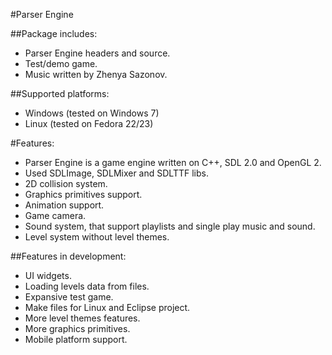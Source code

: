 #Parser Engine

##Package includes:
- Parser Engine headers and source.
- Test/demo game.
- Music written by Zhenya Sazonov.

##Supported platforms:
- Windows (tested on Windows 7)
- Linux (tested on Fedora 22/23)

#Features:
- Parser Engine is a game engine written on C++, SDL 2.0 and OpenGL 2.
- Used SDLImage, SDLMixer and SDLTTF libs.
- 2D collision system.
- Graphics primitives support.
- Animation support.
- Game camera.
- Sound system, that support playlists and single play music and sound.
- Level system without level themes.

##Features in development:
- UI widgets.
- Loading levels data from files.
- Expansive test game.
- Make files for Linux and Eclipse project.
- More level themes features.
- More graphics primitives.
- Mobile platform support.
